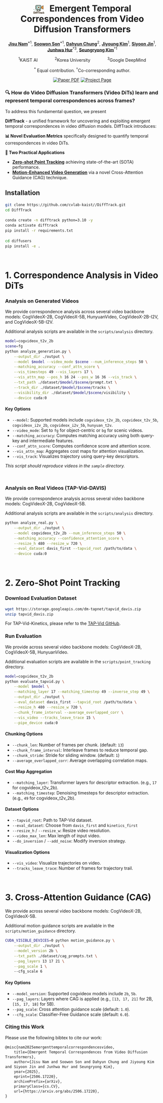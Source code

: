 <div align="center">
<h1>
<img src="assets/difftrack.png" alt="Project Logo" style="height: 1em; vertical-align: middle; margin-right: 10px;">
 Emergent Temporal Correspondences from Video Diffusion Transformers</h1>

[**Jisu Nam**](https://scholar.google.com/citations?hl=zh-CN&user=xakYe8MAAAAJ)<sup>*1</sup>, [**Soowon Son**](https://scholar.google.com/citations?hl=zh-CN&user=Eo87mRsAAAAJ)<sup>*1</sup>, [**Dahyun Chung**](https://scholar.google.com/citations?hl=ko&user=EU52riMAAAAJ)<sup>2</sup>, [**Jiyoung Kim**](https://scholar.google.co.kr/citations?hl=ko&user=DqG-ybIAAAAJ)<sup>1</sup>, [**Siyoon Jin**](https://scholar.google.com/citations?hl=zh-CN&user=rXRHxkwAAAAJ)<sup>1</sup>, [**Junhwa Hur**](https://scholar.google.com/citations?hl=zh-CN&user=z4dNJdkAAAAJ)<sup>&dagger;3</sup>, [**Seungryong Kim**](https://scholar.google.com/citations?hl=zh-CN&user=cIK1hS8AAAAJ)<sup>&dagger;1</sup>

<sup>1</sup>KAIST AI&emsp;&emsp;&emsp;&emsp;<sup>2</sup>Korea University&emsp;&emsp;&emsp;&emsp;<sup>3</sup>Google DeepMind


<sup>*</sup> Equal contribution. <sup>&dagger;</sup>Co-corresponding author.

<a href="https://arxiv.org/abs/2506.17220"><img src='https://img.shields.io/badge/arXiv-DiffTrack-red' alt='Paper PDF'></a>
<a href="https://cvlab-kaist.github.io/DiffTrack/"><img src='https://img.shields.io/badge/Project_Page-DiffTrack-green' alt='Project Page'></a>



</div>

### 🔍 How do Video Diffusion Transformers (Video DiTs) learn and represent temporal correspondences across frames?

To address this fundamental question, we present 

**DiffTrack** - a unified framework for uncovering and exploiting emergent temporal correspondences in video diffusion models. DiffTrack introduces:

**📊 Novel Evaluation Metrics** specifically designed to quantify temporal correspondences in video DiTs.

**🚀 Two Practical Applications**
- [**Zero-shot Point Tracking**](#2-zero-shot-point-tracking)  achieving state-of-the-art (SOTA) performance.
- [**Motion-Enhanced Video Generation**](#3-cross-attention-guidance-cag) via a novel Cross-Attention Guidance (CAG) technique.




## Installation

```bash
git clone https://github.com/cvlab-kaist//DiffTrack.git
cd DiffTrack

conda create -n difftrack python=3.10 -y
conda activate difftrack
pip install -r requirements.txt

cd diffusers
pip install -e .
```
</br>

# 1. Correspondence Analysis in Video DiTs

### Analysis on Generated Videos
We provide correspondence analysis across several video backbone models: CogVideoX-2B, CogVideoX-5B, HunyuanVideo, CogVideoX-2B-I2V, and CogVideoX-5B-I2V.

Additional analysis scripts are available in the `scripts/analysis` directory. 

```bash
model=cogvideox_t2v_2b
scene=fg
python analyze_generation.py \
    --output_dir ./output \
    --model $model --video_mode $scene --num_inference_steps 50 \
    --matching_accuracy --conf_attn_score \
    --vis_timesteps 49 --vis_layers 17 \
    --vis_attn_map --pos_h 16 24 --pos_w 16 36 --vis_track \
    --txt_path ./dataset/$model/$scene/prompt.txt \
    --track_dir ./dataset/$model/$scene/tracks \
    --visibility_dir ./dataset/$model/$scene/visibility \
    --device cuda:0
```

#### Key Options

- `--model`: Supported models include `cogvideox_t2v_2b`, `cogvideox_t2v_5b`, `cogvideox_i2v_2b`, `cogvideox_i2v_5b`, `hunyuan_t2v`.
- `--video_mode`: Set to `fg` for object-centric or `bg` for scenic videos.
- `--matching_accuracy`: Computes matching accuracy using both query-key and intermediate features.
- `--conf_attn_score`: Computes confidence score and attention score.
- `--vis_attn_map`: Aggregates cost maps for attention visualization.
- `--vis_track`: Visualizes trajectory using query-key descriptors.



*This script should reproduce videos in the `sample` directory.*

</br>

### Analysis on Real Videos (TAP-Vid-DAVIS)
We provide correspondence analysis across several video backbone models: CogVideoX-2B, CogVideoX-5B. 

Additional analysis scripts are available in the `scripts/analysis` directory. 

```bash
python analyze_real.py \
    --output_dir ./output \
    --model cogvideox_t2v_2b --num_inference_steps 50 \
    --matching_accuracy --confidence_attention_score \
    --resize_h 480 --resize_w 720 \
    --eval_dataset davis_first --tapvid_root /path/to/data \
    --device cuda:0
```
</br>


# 2. Zero-Shot Point Tracking

### Download Evaluation Dataset

```bash
wget https://storage.googleapis.com/dm-tapnet/tapvid_davis.zip
unzip tapvid_davis.zip
```

For TAP-Vid-Kinetics, please refer to the [TAP-Vid GitHub](https://github.com/google-deepmind/tapnet/tree/main/tapnet/tapvid).


### Run Evaluation
We provide across several video backbone models: CogVideoX-2B, CogVideoX-5B, HunyuanVideo.

Additional evaluation scripts are available in the `scripts/point_tracking` directory.

```bash
model=cogvideox_t2v_2b
python evaluate_tapvid.py \
    --model $model \
    --matching_layer 17 --matching_timestep 49 --inverse_step 49 \
    --output_dir ./output \
    --eval_dataset davis_first --tapvid_root /path/to/data \
    --resize_h 480 --resize_w 720 \
    --chunk_frame_interval --average_overlapped_corr \
    --vis_video --tracks_leave_trace 15 \
    --pipe_device cuda:0
```

#### Chunking Options

- `--chunk_len`: Number of frames per chunk. (default: `13`)
- `--chunk_frame_interval`: Interleave frames to reduce temporal gap.
- `--chunk_stride`: Stride for sliding window. (default: `1`)
- `--average_overlapped_corr`: Average overlapping correlation maps.

#### Cost Map Aggregation

- `--matching_layer`: Transformer layers for descriptor extraction. (e.g., `17` for cogvideox_t2v_2b).
- `--matching_timestep`: Denoising timesteps for descriptor extraction. (e.g., `49` for cogvideox_t2v_2b).

#### Dataset Options

- `--tapvid_root`: Path to TAP-Vid dataset.
- `--eval_dataset`: Choose from `davis_first` and `kinetics_first`
- `--resize_h` / `--resize_w`: Resize video resolution.
- `--video_max_len`: Max length of input video.
- `--do_inversion` / `--add_noise`: Modify inversion strategy.

#### Visualization Options

- `--vis_video`: Visualize trajectories on video.
- `--tracks_leave_trace`: Number of frames for trajectory trail.


</br>


# 3. Cross-Attention Guidance (CAG)

We provide across several video backbone models: CogVideoX-2B, CogVideoX-5B.

Additional motion guidance scripts are available in the `scripts/motion_guidance` directory.

```bash
CUDA_VISIBLE_DEVICES=0 python motion_guidance.py \
    --output_dir ./output \
    --model_version 2b \
    --txt_path ./dataset/cag_prompts.txt \
    --pag_layers 13 17 21 \
    --pag_scale 1 \ 
    --cfg_scale 6
```
#### Key Options
- `--model_version`: Supported cogvideox models include `2b`, `5b`.
- `--pag_layers`: Layers where CAG is applied (e.g., `[13, 17, 21]` for 2B, `[15, 17, 18]` for 5B).
- `--pag_scale`: Cross attention guidance scale (default: `1.0`).
- `--cfg_scale`: Classifier-Free Guidance scale (default: `6.0`).


### Citing this Work
Please use the following bibtex to cite our work:
```
@misc{nam2025emergenttemporalcorrespondencesvideo,
    title={Emergent Temporal Correspondences from Video Diffusion Transformers},
    author={Jisu Nam and Soowon Son and Dahyun Chung and Jiyoung Kim and Siyoon Jin and Junhwa Hur and Seungryong Kim},
    year={2025},
    eprint={2506.17220},
    archivePrefix={arXiv},
    primaryClass={cs.CV},
    url={https://arxiv.org/abs/2506.17220},
}
```
